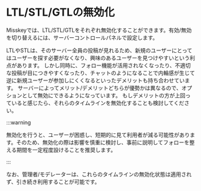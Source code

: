 # LTL/STL/GTLの無効化
Misskeyでは、LTL/STL/GTLをそれぞれ無効化することができます。有効/無効を切り替えるには、サーバーコントロールパネルで設定します。

LTLやSTLは、そのサーバー全員の投稿が見れるため、新規のユーザーにとってはユーザーを探す必要がなくなり、興味のあるユーザーを見つけやすいという利点があります。
しかし同時に、フォロー機能が活用されなくなったり、不適切な投稿が目につきやすくなったり、チャットのようになることで内輪感が生じて逆に新規ユーザーが参加しにくくなるといったデメリットも持ち合わせています。
サーバーによってメリット/デメリットどちらが優勢かは異なるので、オプションとして無効にできるようになっています。
もしデメリットの方が上回っていると感じたら、それらのタイムラインを無効化することも検討してください。

:::warning

無効化を行うと、ユーザーが困惑し、短期的に見て利用者が減る可能性があります。そのため、無効化の際は影響を慎重に検討し、事前に説明してフォローを整える期間を一定程度設けることを推奨します。

:::

なお、管理者/モデレーターは、これらのタイムラインの無効化状態は適用されず、引き続き利用することが可能です。
